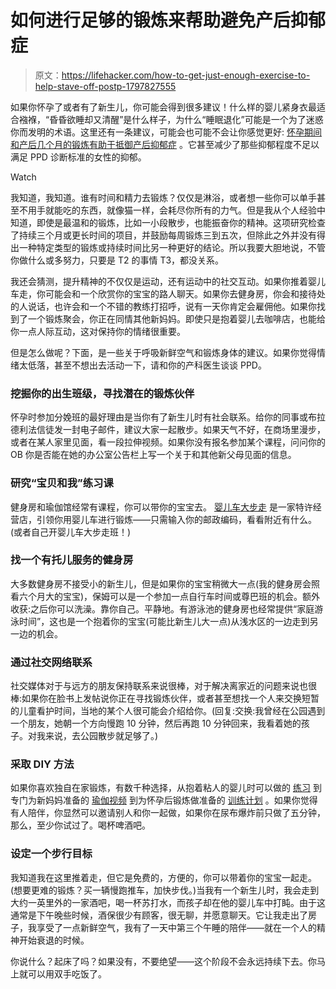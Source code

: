 # 如何进行足够的锻炼来帮助避免产后抑郁症

> 原文：<https://lifehacker.com/how-to-get-just-enough-exercise-to-help-stave-off-postp-1797827555>

如果你怀孕了或者有了新生儿，你可能会得到很多建议！什么样的婴儿紧身衣最适合襁褓，“昏昏欲睡却又清醒”是什么样子，为什么“睡眠退化”可能是一个为了迷惑你而发明的术语。这里还有一条建议，可能会也可能不会让你感觉更好: [怀孕期间和产后几个月的锻炼有助于抵御产后抑郁症](http://www.reuters.com/article/us-health-fitness-postpartum-depression-idUSKBN1971UM) 。它甚至减少了那些抑郁程度不足以满足 PPD 诊断标准的女性的抑郁。

Watch

我知道，我知道。谁有时间和精力去锻炼？仅仅是淋浴，或者想一些你可以单手甚至不用手就能吃的东西，就像猫一样，会耗尽你所有的力气。但是我从个人经验中知道，即使是最温和的锻炼，比如一小段散步，也能振奋你的精神。这项研究检查了持续三个月或更长时间的项目，并鼓励每周锻炼三到五次，但除此之外并没有得出一种特定类型的锻炼或持续时间比另一种更好的结论。所以我要大胆地说，不管你做什么或多努力，只要是 T2 的事情 T3，都没关系。

我还会猜测，提升精神的不仅仅是运动，还有运动中的社交互动。如果你推着婴儿车走，你可能会和一个欣赏你的宝宝的路人聊天。如果你去健身房，你会和接待处的人说话，也许会和一个不错的教练打招呼，说有一天你肯定会雇佣他。如果你找到了一个锻炼聚会，你正在同情其他新妈妈。即使只是抱着婴儿去咖啡店，也能给你一点人际互动，这对保持你的情绪很重要。

但是怎么做呢？下面，是一些关于呼吸新鲜空气和锻炼身体的建议。如果你觉得情绪太低落，甚至不想出去活动一下，请和你的产科医生谈谈 PPD。

### 挖掘你的出生班级，寻找潜在的锻炼伙伴

怀孕时参加分娩班的最好理由是当你有了新生儿时有社会联系。给你的同事或布拉德利法信徒发一封电子邮件，建议大家一起散步。如果天气不好，在商场里漫步，或者在某人家里见面，看一段拉伸视频。如果你没有报名参加某个课程，问问你的 OB 你是否能在她的办公室公告栏上写一个关于和其他新父母见面的信息。

### 研究“宝贝和我”练习课

健身房和瑜伽馆经常有课程，你可以带你的宝宝去。 [婴儿车大步走](http://fit4mom.com/programs/stroller-strides) 是一家特许经营店，引领你用婴儿车进行锻炼——只需输入你的邮政编码，看看附近有什么。(或者自己开婴儿车大步走班！)

### 找一个有托儿服务的健身房

大多数健身房不接受小的新生儿，但是如果你的宝宝稍微大一点(我的健身房会照看六个月大的宝宝)，保姆可以是一个参加一点自行车时间或尊巴班的机会。额外收获:之后你可以洗澡。靠你自己。平静地。有游泳池的健身房也经常提供“家庭游泳时间”，这也是一个抱着你的宝宝(可能比新生儿大一点)从浅水区的一边走到另一边的机会。

### 通过社交网络联系

社交媒体对于与远方的朋友保持联系来说很棒，对于解决离家近的问题来说也很棒:如果你在脸书上发帖说你正在寻找锻炼伙伴，或者甚至想找一个人来交换短暂的儿童看护时间，当地的某个人很可能会介绍给你。(回复:交换:我曾经在公园遇到一个朋友，她朝一个方向慢跑 10 分钟，然后再跑 10 分钟回来，我看着她的孩子。对我来说，去公园散步就足够了。)

### 采取 DIY 方法

如果你喜欢独自在家锻炼，有数千种选择，从抱着粘人的婴儿时可以做的 [练习](http://vitals.lifehacker.com/do-these-exercises-without-putting-your-clingy-baby-dow-1782961891) 到专门为新妈妈准备的 [瑜伽视频](https://www.youtube.com/watch?v=FuFQdJQSiuc) 到为怀孕后锻炼做准备的 [训练计划](http://vitals.lifehacker.com/ramp-up-your-workouts-after-pregnancy-with-this-trainin-1690865031) 。如果你觉得有人陪伴，你显然可以邀请别人和你一起做，如果你在尿布爆炸前只做了五分钟，那么，至少你试过了。喝杯啤酒吧。

### 设定一个步行目标

我知道我在这里推着走，但它是免费的，方便的，你可以带着你的宝宝一起走。(想要更难的锻炼？买一辆慢跑推车，加快步伐。)当我有一个新生儿时，我会走到大约一英里外的一家酒吧，喝一杯苏打水，而孩子却在他的婴儿车中打盹。由于这通常是下午晚些时候，酒保很少有顾客，很无聊，并愿意聊天。它让我走出了房子，我享受了一点新鲜空气，我有了一天中第三个午睡的陪伴——就在一个人的精神开始衰退的时候。

你说什么？起床了吗？如果没有，不要绝望——这个阶段不会永远持续下去。你马上就可以用双手吃饭了。